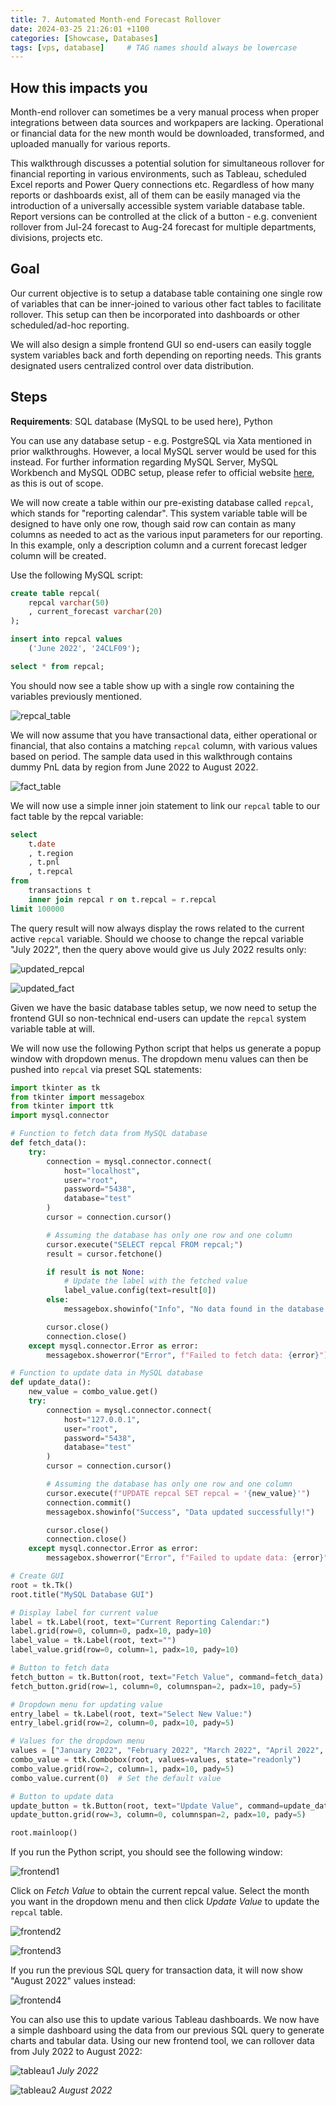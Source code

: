 ```yaml
---
title: 7. Automated Month-end Forecast Rollover
date: 2024-03-25 21:26:01 +1100
categories: [Showcase, Databases]
tags: [vps, database]     # TAG names should always be lowercase
---
```


## How this impacts you

Month-end rollover can sometimes be a very manual process when proper integrations  between data sources and workpapers are lacking. Operational or financial data for the new month would be downloaded, transformed, and uploaded manually for various reports. 

This walkthrough discusses a potential solution for simultaneous rollover for financial reporting in various environments, such as Tableau, scheduled Excel reports and Power Query connections etc. Regardless of how many reports or dashboards exist, all of them can be easily managed via the introduction of a universally accessible system variable database table. Report versions can be controlled at the click of a button - e.g. convenient rollover from Jul-24 forecast to Aug-24 forecast for multiple departments, divisions, projects etc.

## Goal

Our current objective is to setup a database table containing one single row of variables that can be inner-joined to various other fact tables to facilitate rollover. This setup can then be incorporated into dashboards or other scheduled/ad-hoc reporting.

We will also design a simple frontend GUI so end-users can easily toggle system variables back and forth depending on reporting needs. This grants designated users centralized control over data distribution.

## Steps

**Requirements**: SQL database (MySQL to be used here), Python

You can use any database setup - e.g. PostgreSQL via Xata mentioned in prior walkthroughs. However, a local MySQL server would be used for this instead. For further information regarding MySQL Server, MySQL Workbench and MySQL ODBC setup, please refer to official website [here](https://www.mysql.com/), as this is out of scope.

We will now create a table within our pre-existing database called ```repcal```, which stands for "reporting calendar". This system variable table will be designed to have only one row, though said row can contain as many columns as needed to act as the various input parameters for our reporting. In this example, only a description column and a current forecast ledger column will be created.

Use the following MySQL script:

```sql
create table repcal(
    repcal varchar(50)
    , current_forecast varchar(20)
);

insert into repcal values
    ('June 2022', '24CLF09');

select * from repcal;
```

You should now see a table show up with a single row containing the variables previously mentioned.

![repcal_table](assets/repcal/repcal1.png)

We will now assume that you have transactional data, either operational or financial, that also contains a matching ```repcal``` column, with various values based on period. The sample data used in this walkthrough contains dummy PnL data by region from June 2022 to August 2022.

![fact_table](assets/repcal/repcal2.png)

We will now use a simple inner join statement to link our ```repcal``` table to our fact table by the repcal variable:

```sql
select
    t.date
    , t.region
    , t.pnl
    , t.repcal
from
    transactions t 
    inner join repcal r on t.repcal = r.repcal
limit 100000
```

The query result will now always display the rows related to the current active ```repcal``` variable. Should we choose to change the repcal variable "July 2022", then the query above would give us July 2022 results only:

![updated_repcal](assets/repcal/repcal3.png)

![updated_fact](assets/repcal/repcal4.png)

Given we have the basic database tables setup, we now need to setup the frontend GUI so non-technical end-users can update the ```repcal``` system variable table at will.

We will now use the following Python script that helps us generate a popup window with dropdown menus. The dropdown menu values can then be pushed into ```repcal``` via preset SQL statements:

```python
import tkinter as tk
from tkinter import messagebox
from tkinter import ttk
import mysql.connector

# Function to fetch data from MySQL database
def fetch_data():
    try:
        connection = mysql.connector.connect(
            host="localhost",
            user="root",
            password="5438",
            database="test"
        )
        cursor = connection.cursor()

        # Assuming the database has only one row and one column
        cursor.execute("SELECT repcal FROM repcal;")
        result = cursor.fetchone()

        if result is not None:
            # Update the label with the fetched value
            label_value.config(text=result[0])
        else:
            messagebox.showinfo("Info", "No data found in the database.")

        cursor.close()
        connection.close()
    except mysql.connector.Error as error:
        messagebox.showerror("Error", f"Failed to fetch data: {error}")

# Function to update data in MySQL database
def update_data():
    new_value = combo_value.get()
    try:
        connection = mysql.connector.connect(
            host="127.0.0.1",
            user="root",
            password="5438",
            database="test"
        )
        cursor = connection.cursor()

        # Assuming the database has only one row and one column
        cursor.execute(f"UPDATE repcal SET repcal = '{new_value}'")
        connection.commit()
        messagebox.showinfo("Success", "Data updated successfully!")

        cursor.close()
        connection.close()
    except mysql.connector.Error as error:
        messagebox.showerror("Error", f"Failed to update data: {error}")

# Create GUI
root = tk.Tk()
root.title("MySQL Database GUI")

# Display label for current value
label = tk.Label(root, text="Current Reporting Calendar:")
label.grid(row=0, column=0, padx=10, pady=10)
label_value = tk.Label(root, text="")
label_value.grid(row=0, column=1, padx=10, pady=10)

# Button to fetch data
fetch_button = tk.Button(root, text="Fetch Value", command=fetch_data)
fetch_button.grid(row=1, column=0, columnspan=2, padx=10, pady=5)

# Dropdown menu for updating value
entry_label = tk.Label(root, text="Select New Value:")
entry_label.grid(row=2, column=0, padx=10, pady=5)

# Values for the dropdown menu
values = ["January 2022", "February 2022", "March 2022", "April 2022", "May 2022", "June 2022", "July 2022", "August 2022", "September 2022", "October 2022", "November 2022", "December 2022"]
combo_value = ttk.Combobox(root, values=values, state="readonly")
combo_value.grid(row=2, column=1, padx=10, pady=5)
combo_value.current(0)  # Set the default value

# Button to update data
update_button = tk.Button(root, text="Update Value", command=update_data)
update_button.grid(row=3, column=0, columnspan=2, padx=10, pady=5)

root.mainloop()

```

If you run the Python script, you should see the following window:

![frontend1](assets/repcal/repcal5.png)

Click on _Fetch Value_ to obtain the current repcal value. Select the month you want in the dropdown menu and then click _Update Value_ to update the ```repcal``` table.

![frontend2](assets/repcal/repcal6.png)

![frontend3](assets/repcal/repcal7.png)

If you run the previous SQL query for transaction data, it will now show "August 2022" values instead:

![frontend4](assets/repcal/repcal8.png)

You can also use this to update various Tableau dashboards. We now have a simple dashboard using the data from our previous SQL query to generate charts and tabular data. Using our new frontend tool, we can rollover data from July 2022 to August 2022:

![tableau1](assets/repcal/repcal9.png)
*July 2022*

![tableau2](assets/repcal/repcal10.png)
*August 2022*
